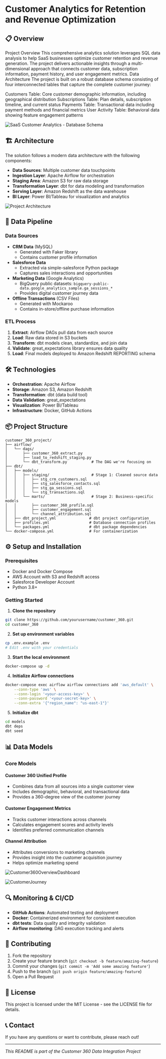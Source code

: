 

# Customer Analytics for Retention and Revenue Optimization

## 📋 Overview
Project Overview
This comprehensive analytics solution leverages SQL data analysis to help SaaS businesses optimize customer retention and revenue generation. The project delivers actionable insights through a multi-dimensional approach that connects customer data, subscription information, payment history, and user engagement metrics.
Data Architecture
The project is built on a robust database schema consisting of four interconnected tables that capture the complete customer journey:

Customers Table: Core customer demographic information, including geographical distribution
Subscriptions Table: Plan details, subscription timeline, and current status
Payments Table: Transactional data including payment methods and financial metrics
User Activity Table: Behavioral data showing feature engagement patterns

![SaaS Customer Analytics - Database Schema](https://fwmjyrar.gensparkspace.com/)

## 🏗️ Architecture

The solution follows a modern data architecture with the following components:

- **Data Sources**: Multiple customer data touchpoints
- **Ingestion Layer**: Apache Airflow for orchestration
- **Staging Area**: Amazon S3 for raw data storage
- **Transformation Layer**: dbt for data modeling and transformation
- **Serving Layer**: Amazon Redshift as the data warehouse
- **BI Layer**: Power BI/Tableau for visualization and analytics

![Project Architecture](Customer360DataIntegrationArchitecture.png)


## 🔄 Data Pipeline

### Data Sources
- **CRM Data** (MySQL)
  - Generated with Faker library
  - Contains customer profile information
- **Salesforce Data**
  - Extracted via simple-salesforce Python package
  - Captures sales interactions and opportunities
- **Marketing Data** (Google Analytics)
  - BigQuery public datasets: `bigquery-public-data.google_analytics_sample.ga_sessions_*`
  - Provides digital customer journey data
- **Offline Transactions** (CSV Files)
  - Generated with Mockaroo
  - Contains in-store/offline purchase information

### ETL Process
1. **Extract**: Airflow DAGs pull data from each source
2. **Load**: Raw data stored in S3 buckets
3. **Transform**: dbt models clean, standardize, and join data
4. **Validate**: great_expectations library ensures data quality
5. **Load**: Final models deployed to Amazon Redshift REPORTING schema

## 🛠️ Technologies

- **Orchestration**: Apache Airflow
- **Storage**: Amazon S3, Amazon Redshift
- **Transformation**: dbt (data build tool)
- **Data Validation**: great_expectations
- **Visualization**: Power BI/Tableau
- **Infrastructure**: Docker, GitHub Actions

## 📦 Project Structure

```
customer_360_project/
├── airflow/
│   └── dags/
│       ├── customer_360_extract.py
│       ├── load_to_redshift_staging.py
│       └── dbt_transform.py           # The DAG we're focusing on
├── dbt/
│   ├── models/
│   │   ├── staging/                   # Stage 1: Cleaned source data
│   │   │   ├── stg_crm_customers.sql
│   │   │   ├── stg_salesforce_contacts.sql
│   │   │   ├── stg_ga_sessions.sql
│   │   │   └── stg_transactions.sql
│   │   └── marts/                     # Stage 2: Business-specific models
│   │       ├── customer_360_profile.sql
│   │       ├── customer_engagement.sql
│   │       └── channel_attribution.sql
│   ├── dbt_project.yml               # dbt project configuration
│   ├── profiles.yml                  # Database connection profiles
│   └── packages.yml                  # dbt package dependencies
└── docker-compose.yml                # For containerization

```

## ⚙️ Setup and Installation

### Prerequisites
- Docker and Docker Compose
- AWS Account with S3 and Redshift access
- Salesforce Developer Account
- Python 3.8+

### Getting Started

1. **Clone the repository**
```bash
git clone https://github.com/yourusername/customer_360.git
cd customer_360
```

2. **Set up environment variables**
```bash
cp .env.example .env
# Edit .env with your credentials
```

3. **Start the local environment**
```bash
docker-compose up -d
```

4. **Initialize Airflow connections**
```bash
docker-compose exec airflow airflow connections add 'aws_default' \
    --conn-type 'aws' \
    --conn-login '<your-access-key>' \
    --conn-password '<your-secret-key>' \
    --conn-extra '{"region_name": "us-east-1"}'
```

5. **Initialize dbt**
```bash
cd models
dbt deps
dbt seed
```

## 📊 Data Models

### Core Models

#### Customer 360 Unified Profile
- Combines data from all sources into a single customer view
- Includes demographic, behavioral, and transactional data
- Provides a 360-degree view of the customer journey

#### Customer Engagement Metrics
- Tracks customer interactions across channels
- Calculates engagement scores and activity levels
- Identifies preferred communication channels

#### Channel Attribution
- Attributes conversions to marketing channels
- Provides insight into the customer acquisition journey
- Helps optimize marketing spend


![Customer360OverviewDashboard](Customer360OverviewDashboard.png)


![CustomerJourney](CustomerJourney.png)


## 🔍 Monitoring & CI/CD

- **GitHub Actions**: Automated testing and deployment
- **Docker**: Containerized environment for consistent execution
- **dbt tests**: Data quality and integrity validation
- **Airflow monitoring**: DAG execution tracking and alerts

## 🤝 Contributing

1. Fork the repository
2. Create your feature branch (`git checkout -b feature/amazing-feature`)
3. Commit your changes (`git commit -m 'Add some amazing feature'`)
4. Push to the branch (`git push origin feature/amazing-feature`)
5. Open a Pull Request

## 📄 License

This project is licensed under the MIT License - see the LICENSE file for details.

## 📞 Contact

If you have any questions or want to contribute, please reach out!

---

*This README is part of the Customer 360 Data Integration Project*
